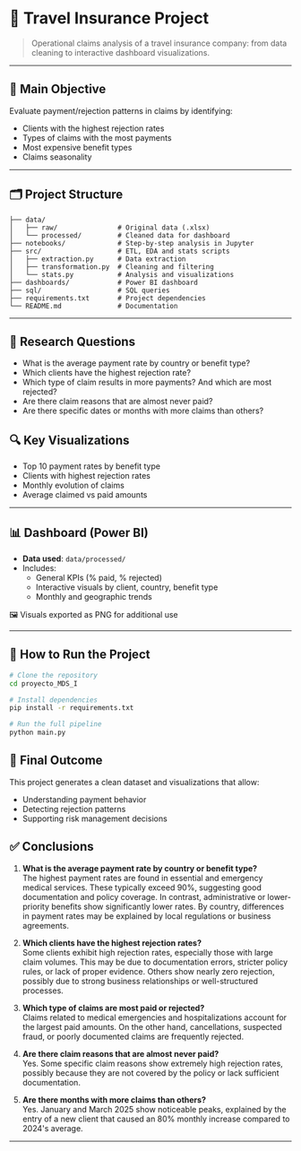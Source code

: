 # 🧳 Travel Insurance Project

> Operational claims analysis of a travel insurance company: from data cleaning to interactive dashboard visualizations.

---

## 🧭 Main Objective

Evaluate payment/rejection patterns in claims by identifying:
  - Clients with the highest rejection rates
  - Types of claims with the most payments
  - Most expensive benefit types
  - Claims seasonality

---

## 🗂️ Project Structure

```
├── data/
│   ├── raw/               # Original data (.xlsx)
│   └── processed/         # Cleaned data for dashboard
├── notebooks/             # Step-by-step analysis in Jupyter
├── src/                   # ETL, EDA and stats scripts
│   ├── extraction.py      # Data extraction
│   ├── transformation.py  # Cleaning and filtering
│   └── stats.py           # Analysis and visualizations
├── dashboards/            # Power BI dashboard
├── sql/                   # SQL queries
├── requirements.txt       # Project dependencies
└── README.md              # Documentation
```

---

## 📅 Research Questions

- What is the average payment rate by country or benefit type?
- Which clients have the highest rejection rate?
- Which type of claim results in more payments? And which are most rejected?
- Are there claim reasons that are almost never paid?
- Are there specific dates or months with more claims than others?

## 🔍 Key Visualizations

- Top 10 payment rates by benefit type
- Clients with highest rejection rates
- Monthly evolution of claims
- Average claimed vs paid amounts

---

## 📊 Dashboard (Power BI)

- **Data used**: `data/processed/`
- Includes:
  - General KPIs (% paid, % rejected)
  - Interactive visuals by client, country, benefit type
  - Monthly and geographic trends

🖼️ Visuals exported as PNG for additional use

---

## 📁 How to Run the Project

```bash
# Clone the repository
cd proyecto_MDS_I

# Install dependencies
pip install -r requirements.txt

# Run the full pipeline
python main.py
```

## 🎉 Final Outcome

This project generates a clean dataset and visualizations that allow:
- Understanding payment behavior
- Detecting rejection patterns
- Supporting risk management decisions

## ✅ Conclusions

1. **What is the average payment rate by country or benefit type?**  
   The highest payment rates are found in essential and emergency medical services. These typically exceed 90%, suggesting good documentation and policy coverage. In contrast, administrative or lower-priority benefits show significantly lower rates. By country, differences in payment rates may be explained by local regulations or business agreements.

2. **Which clients have the highest rejection rates?**  
   Some clients exhibit high rejection rates, especially those with large claim volumes. This may be due to documentation errors, stricter policy rules, or lack of proper evidence. Others show nearly zero rejection, possibly due to strong business relationships or well-structured processes.

3. **Which type of claims are most paid or rejected?**  
   Claims related to medical emergencies and hospitalizations account for the largest paid amounts. On the other hand, cancellations, suspected fraud, or poorly documented claims are frequently rejected.

4. **Are there claim reasons that are almost never paid?**  
   Yes. Some specific claim reasons show extremely high rejection rates, possibly because they are not covered by the policy or lack sufficient documentation.

5. **Are there months with more claims than others?**  
   Yes. January and March 2025 show noticeable peaks, explained by the entry of a new client that caused an 80% monthly increase compared to 2024's average.

---
